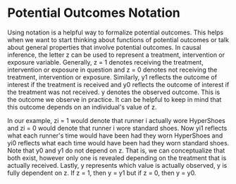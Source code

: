 # Potential Outcomes Notation
Using notation is a helpful way to formalize potential outcomes. This helps when we want to start thinking about functions of potential outcomes or talk about general properties that involve potential outcomes. In causal inference, the letter z can be used to represent a treatment, intervention or exposure variable. Generally, z = 1 denotes receiving the treatment, intervention or exposure in question and z = 0 denotes not receiving the treatment, intervention or exposure. Similarly, y1 reflects the outcome of interest if the treatment is received and y0 reflects the outcome of interest if the treatment was not received. y denotes the observed outcome. This is the outcome we observe in practice. It can be helpful to keep in mind that this outcome depends on an individual's value of z.

In our example, zi = 1 would denote that runner i actually wore HyperShoes and zi = 0 would denote that  runner i wore standard shoes. Now yi1 reflects what each runner's time would have been had they worn HyperShoes and yi0 reflects what each time would have been had they worn standard shoes. Note that y0 and y1 do not depend on z. That is, we can conceptualize that both exist, however only one is revealed depending on the treatment that is actually received. Lastly, y represents which value is actually observed, y is fully dependent on z. If z = 1, then y = y1 but if z = 0, then y = y0. 
